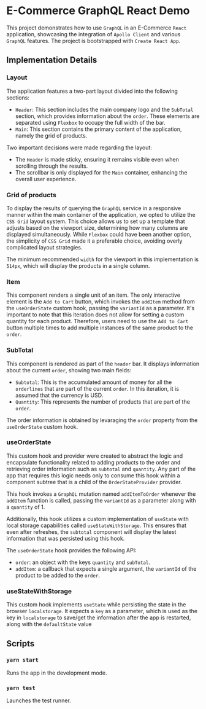 # E-Commerce GraphQL React Demo

This project demonstrates how to use `GraphQL` in an E-Commerce `React` application, showcasing the integration of `Apollo Client` and various `GraphQL` features. The project is bootstrapped with `Create React App`.

## Implementation Details

### Layout

The application features a two-part layout divided into the following sections:

- `Header`: This section includes the main company logo and the `SubTotal` section, which provides information about the `order`. These elements are separated using `Flexbox` to occupy the full width of the bar.
- `Main`: This section contains the primary content of the application, namely the grid of products.

Two important decisions were made regarding the layout:

- The `Header` is made sticky, ensuring it remains visible even when scrolling through the results.
- The scrollbar is only displayed for the `Main` container, enhancing the overall user experience.

### Grid of products

To display the results of querying the `GraphQL` service in a responsive manner within the main container of the application, we opted to utilize the `CSS Grid` layout system. This choice allows us to set up a template that adjusts based on the viewport size, determining how many columns are displayed simultaneously. While `Flexbox` could have been another option, the simplicity of `CSS Grid` made it a preferable choice, avoiding overly complicated layout strategies.

The minimum recommended `width` for the viewport in this implementation is `514px`, which will display the products in a single column.

### Item

This component renders a single unit of an item. The only interactive element is the `Add to Cart` button, which invokes the `addItem` method from the `useOrderState` custom hook, passing the `variantId` as a parameter. It's important to note that this iteration does not allow for setting a custom quantity for each product. Therefore, users need to use the `Add to Cart` button multiple times to add multiple instances of the same product to the `order`.

### SubTotal

This component is rendered as part of the `header` bar. It displays information about the current `order`, showing two main fields:

- `Subtotal`: This is the accumulated amount of money for all the `orderlines` that are part of the current `order`. In this iteration, it is assumed that the currency is USD.
- `Quantity`: This represents the number of products that are part of the `order`.

The order information is obtained by levaraging the `order` property from the `useOrderState` custom hook.

### useOrderState

This custom hook and provider were created to abstract the logic and encapsulate functionality related to adding products to the order and retrieving order information such as `subtotal` and `quantity`. Any part of the app that requires this logic needs only to consume this hook within a component subtree that is a child of the `OrderStateProvider` provider.

This hook invokes a `GraphQL` mutation named `addItemToOrder` whenever the `addItem` function is called, passing the `variantId` as a parameter along with a `quantity` of 1.

Additionally, this hook utilizes a custom implementation of `useState` with local storage capabilities called `useStateWithStorage`. This ensures that even after refreshes, the `subtotal` component will display the latest information that was persisted using this hook.

The `useOrderState` hook provides the following API:

- `order`: an object with the keys `quantity` and `subTotal`.
- `addItem`: a callback that expects a single argument, the `variantId` of the product to be added to the `order`.

### useStateWithStorage

This custom hook implements `useState` while persisting the state in the browser `localstorage`. It expects a `key` as a parameter, which is used as the key in `localstorage` to save/get the information after the app is restarted, along with the `defaultState` value

## Scripts

### `yarn start`

Runs the app in the development mode.

### `yarn test`

Launches the test runner.

